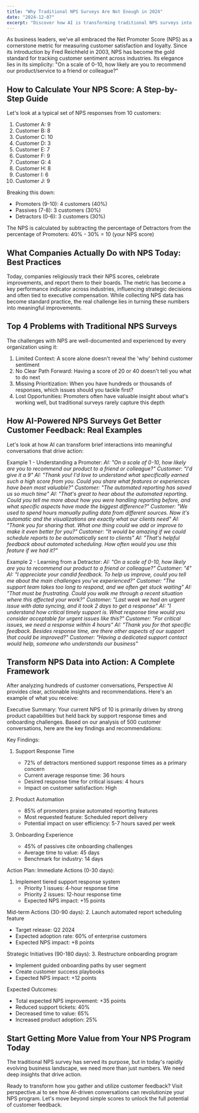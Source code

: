 ```yaml
---
title: "Why Traditional NPS Surveys Are Not Enough in 2024"
date: "2024-12-07"
excerpt: "Discover how AI is transforming traditional NPS surveys into actionable insights. Learn how to calculate NPS scores, overcome common limitations, and implement a data-driven framework for improving customer satisfaction. Get proven strategies for turning feedback into measurable business growth."
---
```

As business leaders, we've all embraced the Net Promoter Score (NPS) as a cornerstone metric for measuring customer satisfaction and loyalty. Since its introduction by Fred Reichheld in 2003, NPS has become the gold standard for tracking customer sentiment across industries. Its elegance lies in its simplicity: "On a scale of 0-10, how likely are you to recommend our product/service to a friend or colleague?"

## How to Calculate Your NPS Score: A Step-by-Step Guide

Let's look at a typical set of NPS responses from 10 customers:
1. Customer A: 9
2. Customer B: 8
3. Customer C: 10
4. Customer D: 3
5. Customer E: 7
6. Customer F: 9
7. Customer G: 4
8. Customer H: 8
9. Customer I: 6
10. Customer J: 9

Breaking this down:
- Promoters (9-10): 4 customers (40%)
- Passives (7-8): 3 customers (30%)
- Detractors (0-6): 3 customers (30%)

The NPS is calculated by subtracting the percentage of Detractors from the percentage of Promoters:
40% - 30% = 10 (your NPS score)

## What Companies Actually Do with NPS Today: Best Practices

Today, companies religiously track their NPS scores, celebrate improvements, and report them to their boards. The metric has become a key performance indicator across industries, influencing strategic decisions and often tied to executive compensation. While collecting NPS data has become standard practice, the real challenge lies in turning these numbers into meaningful improvements.

## Top 4 Problems with Traditional NPS Surveys

The challenges with NPS are well-documented and experienced by every organization using it:

1. Limited Context: A score alone doesn't reveal the 'why' behind customer sentiment
2. No Clear Path Forward: Having a score of 20 or 40 doesn't tell you what to do next
3. Missing Prioritization: When you have hundreds or thousands of responses, which issues should you tackle first?
4. Lost Opportunities: Promoters often have valuable insight about what's working well, but traditional surveys rarely capture this depth

## How AI-Powered NPS Surveys Get Better Customer Feedback: Real Examples

Let's look at how AI can transform brief interactions into meaningful conversations that drive action:

Example 1 - Understanding a Promoter:
*AI: "On a scale of 0-10, how likely are you to recommend our product to a friend or colleague?"*
*Customer: "I'd give it a 9"*
*AI: "Thank you! I'd love to understand what specifically earned such a high score from you. Could you share what features or experiences have been most valuable?"*
*Customer: "The automated reporting has saved us so much time"*
*AI: "That's great to hear about the automated reporting. Could you tell me more about how you were handling reporting before, and what specific aspects have made the biggest difference?"*
*Customer: "We used to spend hours manually pulling data from different sources. Now it's automatic and the visualizations are exactly what our clients need"*
*AI: "Thank you for sharing that. What one thing could we add or improve to make it even better for you?"*
*Customer: "It would be amazing if we could schedule reports to be automatically sent to clients"*
*AI: "That's helpful feedback about automated scheduling. How often would you use this feature if we had it?"*

Example 2 - Learning from a Detractor:
*AI: "On a scale of 0-10, how likely are you to recommend our product to a friend or colleague?"*
*Customer: "4"*
*AI: "I appreciate your candid feedback. To help us improve, could you tell me about the main challenges you've experienced?"*
*Customer: "The support team takes too long to respond, and we often get stuck waiting"*
*AI: "That must be frustrating. Could you walk me through a recent situation where this affected your work?"*
*Customer: "Last week we had an urgent issue with data syncing, and it took 2 days to get a response"*
*AI: "I understand how critical timely support is. What response time would you consider acceptable for urgent issues like this?"*
*Customer: "For critical issues, we need a response within 4 hours"*
*AI: "Thank you for that specific feedback. Besides response time, are there other aspects of our support that could be improved?"*
*Customer: "Having a dedicated support contact would help, someone who understands our business"*

## Transform NPS Data into Action: A Complete Framework

After analyzing hundreds of customer conversations, Perspective AI provides clear, actionable insights and recommendations. Here's an example of what you receive:

Executive Summary:
Your current NPS of 10 is primarily driven by strong product capabilities but held back by support response times and onboarding challenges. Based on our analysis of 500 customer conversations, here are the key findings and recommendations:

Key Findings:
1. Support Response Time
   - 72% of detractors mentioned support response times as a primary concern
   - Current average response time: 36 hours
   - Desired response time for critical issues: 4 hours
   - Impact on customer satisfaction: High

2. Product Automation
   - 85% of promoters praise automated reporting features
   - Most requested feature: Scheduled report delivery
   - Potential impact on user efficiency: 5-7 hours saved per week

3. Onboarding Experience
   - 45% of passives cite onboarding challenges
   - Average time to value: 45 days
   - Benchmark for industry: 14 days

Action Plan:
Immediate Actions (0-30 days):
1. Implement tiered support response system
   - Priority 1 issues: 4-hour response time
   - Priority 2 issues: 12-hour response time
   - Expected NPS impact: +15 points

Mid-term Actions (30-90 days):
2. Launch automated report scheduling feature
   - Target release: Q2 2024
   - Expected adoption rate: 60% of enterprise customers
   - Expected NPS impact: +8 points

Strategic Initiatives (90-180 days):
3. Restructure onboarding program
   - Implement guided onboarding paths by user segment
   - Create customer success playbooks
   - Expected NPS impact: +12 points

Expected Outcomes:
- Total expected NPS improvement: +35 points
- Reduced support tickets: 40%
- Decreased time to value: 65%
- Increased product adoption: 25%

## Start Getting More Value from Your NPS Program Today

The traditional NPS survey has served its purpose, but in today's rapidly evolving business landscape, we need more than just numbers. We need deep insights that drive action.

Ready to transform how you gather and utilize customer feedback? Visit perspective.ai to see how AI-driven conversations can revolutionize your NPS program. Let's move beyond simple scores to unlock the full potential of customer feedback.
